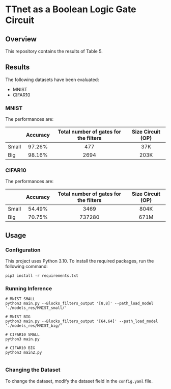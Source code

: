 # TTnet as a Boolean Logic Gate Circuit

## Overview

This repository contains the results of Table 5.

## Results

The following datasets have been evaluated:

- MNIST
- CIFAR10

### MNIST

The performances are:

|       | Accuracy | Total number of gates for the filters | Size Circuit (OP) | 
|-------|:--------:|:-------------------------------------:|:-----------------:|
| Small |  97.26%  |                  477                  |        37K        |    
| Big   |  98.16%  |                 2694                  |       203K        | 

### CIFAR10
The performances are:

|       | Accuracy | Total number of gates for the filters | Size Circuit (OP) | 
|-------|:--------:|:-------------------------------------:|:-----------------:|
| Small |  54.49%  |                 3469                  |       804K        |    
| Big   |  70.75%  |                737280                 |       671M        |    



## Usage

### Configuration
This project uses Python 3.10. To install the required packages, run the following command:

```
pip3 install -r requirements.txt
```

### Running Inference

```commandline
# MNIST SMALL
python3 main.py --Blocks_filters_output '[8,8]' --path_load_model './models_res/MNIST_small/'

# MNIST BIG
python3 main.py --Blocks_filters_output '[64,64]' --path_load_model './models_res/MNIST_big/'

# CIFAR10 SMALL
python3 main.py

# CIFAR10 BIG
python3 main2.py


```



### Changing the Dataset

To change the dataset, modify the dataset field in the `config.yaml` file.



